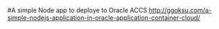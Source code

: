 #A simple Node app to deploye to Oracle ACCS
http://ggoksu.com/a-simple-nodejs-application-in-oracle-application-container-cloud/
